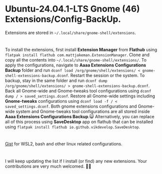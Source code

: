# Ubuntu-24.04.1-LTS Gnome (46) Extensions/Config-BackUp.

Extensions are stored in ```~/.local/share/gnome-shell/extensions```.

# 

To install the extensions, first install **Extension Manager** from **Flathub** using `flatpak install flathub com.mattjakeman.ExtensionManager`. Clone and copy all the contents into `~/.local/share/gnome-shell/extensions/`. To apply the configurations, navigate to **Aaaa Extensions Configurations Backup** folder and run `dconf load /org/gnome/shell/extensions/ < gnome-shell-extensions-backup.dconf`. Restart the session or the system. To backup, stay in the same folder and run `dconf dump /org/gnome/shell/extensions/ > gnome-shell-extensions-backup.dconf`. Back all Gnome-wide and Gnome-tweaks tool configurations using `dconf dump / > saved_settings.dconf`. Restore all Gnome-wide settings including **Gnome-tweaks** configurations using `dconf load -f / < saved_settings.dconf`. Both gnome extensions configurations and Gnome-wide system and Gnome-tweaks tool configurations are all stored inside **Aaaa Extensions Configurations Backup**.😺 Alternatively, you can replace all of this process using **SaveDesktop** app on flathub that can be installed using `flatpak install flathub io.github.vikdevelop.SaveDesktop`. 

#

[Gist](https://gist.github.com/prithvirajkshatriya/c97c5678ea81b2334dd8de6829ef6f96) for WSL2, bash and other linux related configurations.

#

I will keep updating the list if I install (or find) any new extensions. Your contributions are very much welcomed. 💙🤝
